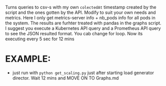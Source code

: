 Turns queries to csv-s with my own `colectedAt` timestamp created by the script and the ones gotten by the API.
Modify to suit your own needs and metrics. Here I only get metrics-server info + nb_pods info for all pods in the system. The results are furhter treated with pandas in the graphs script.
I suggest you execute a Kubernetes API query and a Prometheus API query to see the JSON resulted format.
You cab change for loop. Now its executing every 5 sec for 12 mins

# EXAMPLE:

- just run with `python get_scaling.py` just after starting load generator director. Wait 12 mins and MOVE ON TO Graphs.md